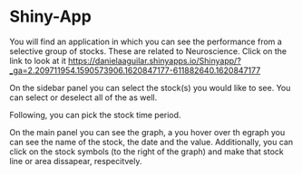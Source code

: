 # Shiny-App 

You will find an application in which you can see the performance from a selective group of stocks.
These are related to Neuroscience. Click on the link to look at it https://danielaaguilar.shinyapps.io/Shinyapp/?_ga=2.209711954.1590573906.1620847177-611882640.1620847177 

On the sidebar panel you can select the stock(s) you would like to see. You can select or deselect 
all of the as well.

Following, you can pick the stock time period. 

On the main panel you can see the graph, a you hover over th egraph you can see the name of the stock,
the date and the value. Additionally, you can click on the stock symbols (to the right of the graph) 
and make that stock line or area dissapear, respecitvely. 


